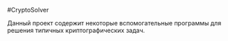 #CryptoSolver

Данный проект содержит некоторые вспомогательные программы для решения типичных криптографических задач. 